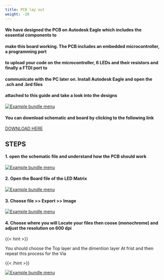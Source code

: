 ```yaml
---
title: PCB lay out 
weight: -20
---
```

#### We have designed the PCB on Autodesk Eagle which includes the essential components to
#### make this board working. The PCB includes an embedded microcontroller, a programming port
#### to upload your code on the microcontroller, 6 LEDs and their resistors and finally a FTDI port to
#### communicate with the PC later on. Install Autodesk Eagle and open the .sch and .brd files
#### attached to this guide and take a look into the designs

[![Example bundle menu](/media/PCBT.png)](/media/PCBT.png)

#### You can download schematic and board by clicking to the following link
[DOWNLOAD HERE](https://drive.google.com/file/d/18nyEpe13ismjr6TJK1zsHUWyL0hl28cD/view?usp=sharing)

## STEPS

#### 1. open the schematic file and understand how the PCB should work
[![Example bundle menu](/media/PCBLO1.png)](/media/PCBLO1.png)


#### 2. Open the Board file of the LED Matrix 


[![Example bundle menu](/media/PCBLO2.png)](/media/PCBLO2.png)


#### 3. Choose file >> Export >> Image 


[![Example bundle menu](/media/PCBLO3.png)](/media/PCBLO3.png)


#### 4. Choose where you will Locate your files then coose (monochrome) and adjust the resolution on 600 dpi


{{< hint >}}

You should choose the Top layer and the dimention layer At frist 
and then repeat this process for the Via 

{{< /hint >}}

[![Example bundle menu](/media/PCBLO4.png)](/media/PCBLO4.png)




